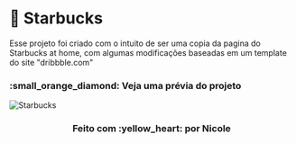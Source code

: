 # :star2: Starbucks
Esse projeto foi criado com o intuito de ser uma copia da pagina do Starbucks at home, com algumas modificações baseadas em um template do site "dribbble.com"


<h3> :small_orange_diamond: Veja uma prévia do projeto</h3>

![Starbucks](https://github.com/Nicole-Marinho-Espindola/Starbucks/assets/111541571/b37d960d-3fc5-46ca-9525-a9a776907dee)

<h3 align="center"> Feito com :yellow_heart: por Nicole</h3>
